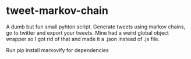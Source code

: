 # tweet-markov-chain
A dumb but fun small pyhton script. Generate tweets using markov chains, go to twitter and export your tweets. Mine had a weird global object wrapper so I got rid of that and made it a .json instead of .js file. 

Run pip install markovify for dependencies
